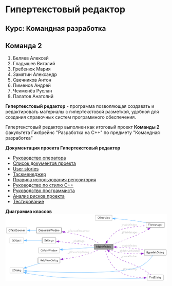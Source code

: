 # Гипертекстовый редактор

## Курс: Командная разработка

## Команда 2

1.  Беляев Алексей
2.  Гладышев Виталий
3.  Гребенюк Мария
4.  Замятин Александр
5.  Свечников Антон
6.  Пименов Андрей
7.  Чекменёв Руслан
8.  Палатов Анатолий

**Гипертекстовый редактор** - программа позволяющая создавать и редактировать материалы с гипертекстовой разметкой, удобной для создания справочных систем программного обеспечения.

Гипертекстовый редактор выполнен как итоговый проект **Команды 2** факультета Гикбрейнс "Разработка на С++" по предмету "Командная разработка"

**Документация проекта Гипертекстовый редактор**
- [Руководство оператора](https://vitalygladyshev.github.io/GB-text-editor/help/index.html)
- [Список документов проекта](https://github.com/VitalyGladyshev/GB-text-editor/blob/documentation/docs/Команда%202%20git.pdf)
- [User stories](https://github.com/VitalyGladyshev/GB-text-editor/blob/documentation/docs/User%20Stories.pdf)
- [Таскменеджер](https://gb-project.yougile.com/team/dd43605206dc/Текстовый-редактор?lang=ru)
- [Правила использования репозитория](https://github.com/VitalyGladyshev/GB-text-editor/blob/documentation/docs/Команда%202%20Репозиторий%20проекта.pdf)
- [Руководство по стилю С++](https://github.com/VitalyGladyshev/GB-text-editor/blob/documentation/docs/Руководство%20по%20стилю%20c%2B%2B.pdf)
- [Руководство программиста](https://vitalygladyshev.github.io/GB-text-editor/html/index.html)
- [Анализ рисков проекта](https://github.com/VitalyGladyshev/GB-text-editor/blob/documentation/docs/Команда%202%20Анализ%20рисков%20реализации%20проекта%20Гипертекстовый%20редактор.pdf)
- [Тестирование](https://github.com/VitalyGladyshev/GB-text-editor/blob/documentation/docs/Тестирование.pdf)

**Диаграмма классов**
![Диаграмма классов](https://github.com/VitalyGladyshev/GB-text-editor/blob/documentation/docs/diagram.png)
